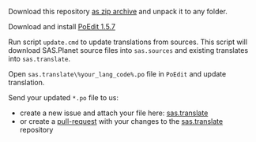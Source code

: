 Download this repository [as zip archive](https://github.com/sasgis/sas.translate.dev/archive/master.zip) and unpack it to any folder. 

Download and install [PoEdit 1.5.7](https://bitbucket.org/sas_team/sas.translate.dev/downloads/poedit-1.5.7-setup.exe)

Run script `update.cmd` to update translations from sources. 
This script will download SAS.Planet source files into `sas.sources` and existing translates into `sas.translate`.

Open `sas.translate\%your_lang_code%.po` file in `PoEdit` and update translation.

Send your updated `*.po` file to us:

  - create a new issue and attach your file here: [sas.translate](https://github.com/sasgis/sas.translate/issues)
  - or create a [pull-request](https://help.github.com/en/github/collaborating-with-issues-and-pull-requests/creating-a-pull-request) with your 
    changes to the [sas.translate](https://github.com/sasgis/sas.translate) repository
